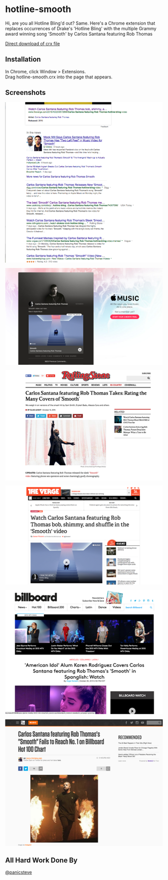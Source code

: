 hotline-smooth
==============

Hi, are you all Hotline Bling'd out? Same. Here's a Chrome extension that replaces occurrences of Drake's 'Hotline Bling' with the multiple Grammy award winning song 'Smooth' by Carlos Santana featuring Rob Thomas

[Direct download of crx file](https://github.com/shuynh/hotline-smooth/blob/master/hotline-smooth.crx?raw=true)

Installation
------------

In Chrome, click Window > Extensions.  
Drag hotline-smooth.crx into the page that appears.

Screenshots
-----------
![image](ex/google.png)

![image](ex/applemusic.png)

![image](ex/rollingstone.png)

![image](ex/verge.png)

![image](ex/billboard.png)

![image](ex/complex.png)



All Hard Work Done By
------------

[@panicsteve](https//github.com/panicsteve)
